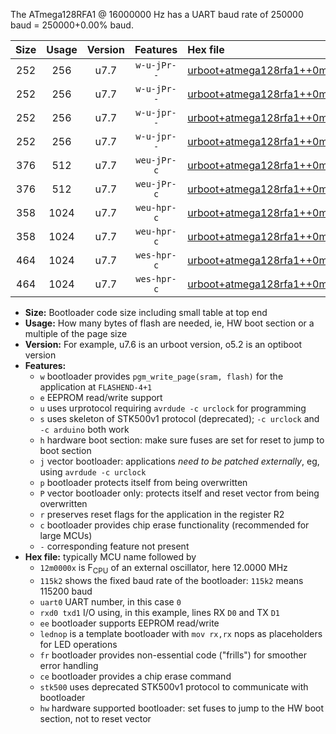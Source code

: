 The ATmega128RFA1 @ 16000000 Hz has a UART baud rate of 250000 baud = 250000+0.00% baud.

|Size|Usage|Version|Features|Hex file|
|:-:|:-:|:-:|:-:|:--|
|252|256|u7.7|`w-u-jPr--`|[urboot+atmega128rfa1++0m9216x+++14k4_uart0_rxe0_txe1_lednop.hex](https://raw.githubusercontent.com/stefanrueger/urboot.hex/main/mcus/atmega128rfa1/external_oscillator/fcpu++0m9216_Hz/br+++14k4_bps/urboot+atmega128rfa1++0m9216x+++14k4_uart0_rxe0_txe1_lednop.hex)|
|252|256|u7.7|`w-u-jPr--`|[urboot+atmega128rfa1++0m9216x+++14k4_uart1_rxd2_txd3_lednop.hex](https://raw.githubusercontent.com/stefanrueger/urboot.hex/main/mcus/atmega128rfa1/external_oscillator/fcpu++0m9216_Hz/br+++14k4_bps/urboot+atmega128rfa1++0m9216x+++14k4_uart1_rxd2_txd3_lednop.hex)|
|252|256|u7.7|`w-u-jpr--`|[urboot+atmega128rfa1++0m9216x+++14k4_uart0_rxe0_txe1_lednop_fr.hex](https://raw.githubusercontent.com/stefanrueger/urboot.hex/main/mcus/atmega128rfa1/external_oscillator/fcpu++0m9216_Hz/br+++14k4_bps/urboot+atmega128rfa1++0m9216x+++14k4_uart0_rxe0_txe1_lednop_fr.hex)|
|252|256|u7.7|`w-u-jpr--`|[urboot+atmega128rfa1++0m9216x+++14k4_uart1_rxd2_txd3_lednop_fr.hex](https://raw.githubusercontent.com/stefanrueger/urboot.hex/main/mcus/atmega128rfa1/external_oscillator/fcpu++0m9216_Hz/br+++14k4_bps/urboot+atmega128rfa1++0m9216x+++14k4_uart1_rxd2_txd3_lednop_fr.hex)|
|376|512|u7.7|`weu-jPr-c`|[urboot+atmega128rfa1++0m9216x+++14k4_uart0_rxe0_txe1_ee_lednop_fr_ce.hex](https://raw.githubusercontent.com/stefanrueger/urboot.hex/main/mcus/atmega128rfa1/external_oscillator/fcpu++0m9216_Hz/br+++14k4_bps/urboot+atmega128rfa1++0m9216x+++14k4_uart0_rxe0_txe1_ee_lednop_fr_ce.hex)|
|376|512|u7.7|`weu-jPr-c`|[urboot+atmega128rfa1++0m9216x+++14k4_uart1_rxd2_txd3_ee_lednop_fr_ce.hex](https://raw.githubusercontent.com/stefanrueger/urboot.hex/main/mcus/atmega128rfa1/external_oscillator/fcpu++0m9216_Hz/br+++14k4_bps/urboot+atmega128rfa1++0m9216x+++14k4_uart1_rxd2_txd3_ee_lednop_fr_ce.hex)|
|358|1024|u7.7|`weu-hpr-c`|[urboot+atmega128rfa1++0m9216x+++14k4_uart0_rxe0_txe1_ee_lednop_fr_ce_hw.hex](https://raw.githubusercontent.com/stefanrueger/urboot.hex/main/mcus/atmega128rfa1/external_oscillator/fcpu++0m9216_Hz/br+++14k4_bps/urboot+atmega128rfa1++0m9216x+++14k4_uart0_rxe0_txe1_ee_lednop_fr_ce_hw.hex)|
|358|1024|u7.7|`weu-hpr-c`|[urboot+atmega128rfa1++0m9216x+++14k4_uart1_rxd2_txd3_ee_lednop_fr_ce_hw.hex](https://raw.githubusercontent.com/stefanrueger/urboot.hex/main/mcus/atmega128rfa1/external_oscillator/fcpu++0m9216_Hz/br+++14k4_bps/urboot+atmega128rfa1++0m9216x+++14k4_uart1_rxd2_txd3_ee_lednop_fr_ce_hw.hex)|
|464|1024|u7.7|`wes-hpr-c`|[urboot+atmega128rfa1++0m9216x+++14k4_uart0_rxe0_txe1_ee_lednop_fr_ce_stk500_hw.hex](https://raw.githubusercontent.com/stefanrueger/urboot.hex/main/mcus/atmega128rfa1/external_oscillator/fcpu++0m9216_Hz/br+++14k4_bps/urboot+atmega128rfa1++0m9216x+++14k4_uart0_rxe0_txe1_ee_lednop_fr_ce_stk500_hw.hex)|
|464|1024|u7.7|`wes-hpr-c`|[urboot+atmega128rfa1++0m9216x+++14k4_uart1_rxd2_txd3_ee_lednop_fr_ce_stk500_hw.hex](https://raw.githubusercontent.com/stefanrueger/urboot.hex/main/mcus/atmega128rfa1/external_oscillator/fcpu++0m9216_Hz/br+++14k4_bps/urboot+atmega128rfa1++0m9216x+++14k4_uart1_rxd2_txd3_ee_lednop_fr_ce_stk500_hw.hex)|

- **Size:** Bootloader code size including small table at top end
- **Usage:** How many bytes of flash are needed, ie, HW boot section or a multiple of the page size
- **Version:** For example, u7.6 is an urboot version, o5.2 is an optiboot version
- **Features:**
  + `w` bootloader provides `pgm_write_page(sram, flash)` for the application at `FLASHEND-4+1`
  + `e` EEPROM read/write support
  + `u` uses urprotocol requiring `avrdude -c urclock` for programming
  + `s` uses skeleton of STK500v1 protocol (deprecated); `-c urclock` and `-c arduino` both work
  + `h` hardware boot section: make sure fuses are set for reset to jump to boot section
  + `j` vector bootloader: applications *need to be patched externally*, eg, using `avrdude -c urclock`
  + `p` bootloader protects itself from being overwritten
  + `P` vector bootloader only: protects itself and reset vector from being overwritten
  + `r` preserves reset flags for the application in the register R2
  + `c` bootloader provides chip erase functionality (recommended for large MCUs)
  + `-` corresponding feature not present
- **Hex file:** typically MCU name followed by
  + `12m0000x` is F<sub>CPU</sub> of an external oscillator, here 12.0000 MHz
  + `115k2` shows the fixed baud rate of the bootloader: `115k2` means 115200 baud
  + `uart0` UART number, in this case `0`
  + `rxd0 txd1` I/O using, in this example, lines RX `D0` and TX `D1`
  + `ee` bootloader supports EEPROM read/write
  + `lednop` is a template bootloader with `mov rx,rx` nops as placeholders for LED operations
  + `fr` bootloader provides non-essential code ("frills") for smoother error handling
  + `ce` bootloader provides a chip erase command
  + `stk500` uses deprecated STK500v1 protocol to communicate with bootloader
  + `hw` hardware supported bootloader: set fuses to jump to the HW boot section, not to reset vector
